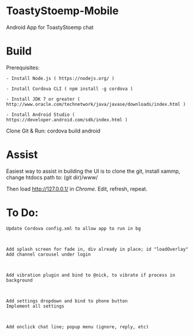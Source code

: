 # ToastyStoemp-Mobile
Android App for ToastyStoemp chat



# Build
Prerequisites:

	- Install Node.js ( https://nodejs.org/ )
	
	- Install Cordova CLI ( npm install -g cordova )
	
	- Install JDK 7 or greater ( http://www.oracle.com/technetwork/java/javase/downloads/index.html )
	
	- Install Android Studio ( https://developer.android.com/sdk/index.html )



Clone Git & Run:
cordova build android




# Assist
Easiest way to assist in building the UI is to clone the git, install xammp, change htdocs path to:
(git dir)/www/



Then load http://127.0.0.1/ in _Chrome_. Edit, refresh, repeat.




# To Do:
	Update Cordova config.xml to allow app to run in bg
	
	
	
	Add splash screen for fade in, div already in place; id "loadOverlay"
	Add channel carousel under login
	
	
	
	Add vibration plugin and bind to @nick, to vibrate if process in background
	
	
	
	Add settings dropdown and bind to phone button
	Implement all settings
	
	
	
	Add onclick chat line; popup menu (ignore, reply, etc)